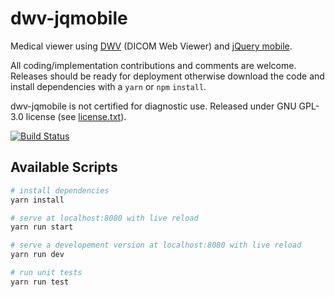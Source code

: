 # dwv-jqmobile

Medical viewer using [DWV](https://github.com/ivmartel/dwv) (DICOM Web Viewer) and [jQuery mobile](https://jquerymobile.com/).

All coding/implementation contributions and comments are welcome. Releases should be ready for deployment otherwise download the code and install dependencies with a `yarn` or `npm` `install`.

dwv-jqmobile is not certified for diagnostic use. Released under GNU GPL-3.0 license (see [license.txt](license.txt)).

[![Build Status](https://travis-ci.org/ivmartel/dwv-jqmobile.svg?branch=master)](https://travis-ci.org/ivmartel/dwv-jqmobile)

## Available Scripts

``` bash
# install dependencies
yarn install

# serve at localhost:8080 with live reload
yarn run start

# serve a developement version at localhost:8080 with live reload
yarn run dev

# run unit tests
yarn run test
```
